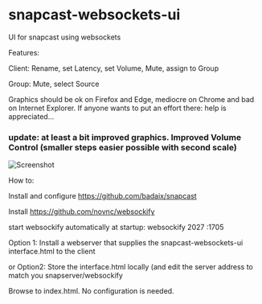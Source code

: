 # snapcast-websockets-ui
UI for snapcast using websockets


Features:

Client: Rename, set Latency, set Volume, Mute, assign to Group

Group: Mute, select Source

Graphics should be ok on Firefox and Edge, mediocre on Chrome and bad on Internet Explorer. If anyone wants to put an effort there: help is appreciated...
### update: at least a bit improved graphics. Improved Volume Control (smaller steps easier possible with second scale)

![Screenshot](https://github.com/derglaus/snapcast-websockets-ui/blob/master/screenshot.PNG?raw=true)

How to:

Install and configure https://github.com/badaix/snapcast

Install https://github.com/novnc/websockify

start websockify automatically at startup: websockify 2027 :1705

Option 1:
Install a webserver that supplies the snapcast-websockets-ui interface.html to the client

or Option2:
Store the interface.html locally (and edit the server address to match you snapserver/websockify

Browse to index.html. No configuration is needed.
